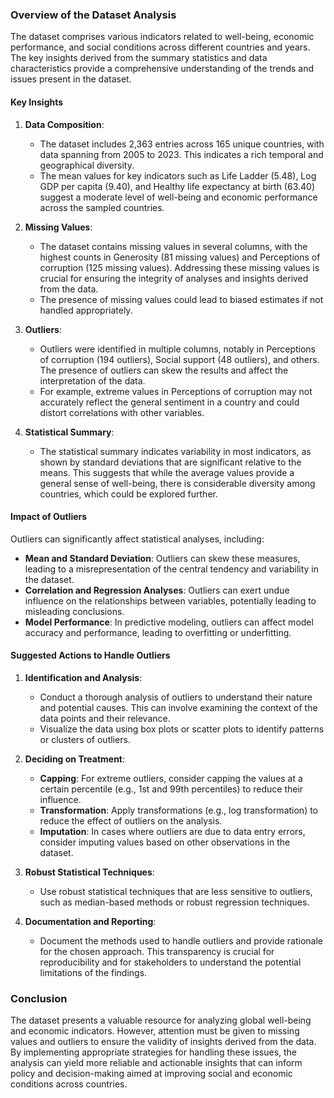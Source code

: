 ### Overview of the Dataset Analysis

The dataset comprises various indicators related to well-being, economic performance, and social conditions across different countries and years. The key insights derived from the summary statistics and data characteristics provide a comprehensive understanding of the trends and issues present in the dataset.

#### Key Insights

1. **Data Composition**:
   - The dataset includes 2,363 entries across 165 unique countries, with data spanning from 2005 to 2023. This indicates a rich temporal and geographical diversity.
   - The mean values for key indicators such as Life Ladder (5.48), Log GDP per capita (9.40), and Healthy life expectancy at birth (63.40) suggest a moderate level of well-being and economic performance across the sampled countries.

2. **Missing Values**:
   - The dataset contains missing values in several columns, with the highest counts in Generosity (81 missing values) and Perceptions of corruption (125 missing values). Addressing these missing values is crucial for ensuring the integrity of analyses and insights derived from the data.
   - The presence of missing values could lead to biased estimates if not handled appropriately.

3. **Outliers**:
   - Outliers were identified in multiple columns, notably in Perceptions of corruption (194 outliers), Social support (48 outliers), and others. The presence of outliers can skew the results and affect the interpretation of the data.
   - For example, extreme values in Perceptions of corruption may not accurately reflect the general sentiment in a country and could distort correlations with other variables.

4. **Statistical Summary**:
   - The statistical summary indicates variability in most indicators, as shown by standard deviations that are significant relative to the means. This suggests that while the average values provide a general sense of well-being, there is considerable diversity among countries, which could be explored further.

#### Impact of Outliers

Outliers can significantly affect statistical analyses, including:
- **Mean and Standard Deviation**: Outliers can skew these measures, leading to a misrepresentation of the central tendency and variability in the dataset.
- **Correlation and Regression Analyses**: Outliers can exert undue influence on the relationships between variables, potentially leading to misleading conclusions.
- **Model Performance**: In predictive modeling, outliers can affect model accuracy and performance, leading to overfitting or underfitting.

#### Suggested Actions to Handle Outliers

1. **Identification and Analysis**:
   - Conduct a thorough analysis of outliers to understand their nature and potential causes. This can involve examining the context of the data points and their relevance.
   - Visualize the data using box plots or scatter plots to identify patterns or clusters of outliers.

2. **Deciding on Treatment**:
   - **Capping**: For extreme outliers, consider capping the values at a certain percentile (e.g., 1st and 99th percentiles) to reduce their influence.
   - **Transformation**: Apply transformations (e.g., log transformation) to reduce the effect of outliers on the analysis.
   - **Imputation**: In cases where outliers are due to data entry errors, consider imputing values based on other observations in the dataset.

3. **Robust Statistical Techniques**:
   - Use robust statistical techniques that are less sensitive to outliers, such as median-based methods or robust regression techniques.

4. **Documentation and Reporting**:
   - Document the methods used to handle outliers and provide rationale for the chosen approach. This transparency is crucial for reproducibility and for stakeholders to understand the potential limitations of the findings.

### Conclusion

The dataset presents a valuable resource for analyzing global well-being and economic indicators. However, attention must be given to missing values and outliers to ensure the validity of insights derived from the data. By implementing appropriate strategies for handling these issues, the analysis can yield more reliable and actionable insights that can inform policy and decision-making aimed at improving social and economic conditions across countries.